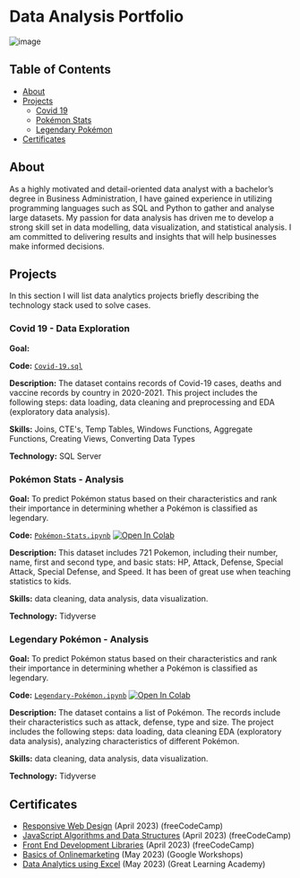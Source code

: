 # Data Analysis Portfolio

![image](https://i.postimg.cc/K8mbkyhz/Logo-Black.png)

## Table of Contents
- [About](https://github.com/blackcrowX/Data-Analysis-Portfolio/blob/main/README.md#about)
- [Projects](https://github.com/blackcrowX/Data-Analysis-Portfolio/blob/main/README.md#projects)
  - [Covid 19](https://github.com/blackcrowX/Data-Analysis-Portfolio/blob/main/Covid-2019.sql)
  - [Pokémon Stats](https://github.com/blackcrowX/Data-Analysis-Portfolio/blob/main/Pok%C3%A9mon-Stats.ipynb)
  - [Legendary Pokémon](https://github.com/blackcrowX/Data-Analysis-Portfolio/blob/main/Legendary-Pok%C3%A9mon.ipynb)
- [Certificates](https://github.com/blackcrowX/Data-Analysis-Portfolio/blob/main/README.md#certificates)


## About
As a highly motivated and detail-oriented data analyst with a bachelor’s degree in Business Administration, I have gained experience in utilizing programming languages such as SQL and Python to gather and analyse large datasets. My passion for data analysis has driven me to develop a strong skill set in data modelling, data visualization, and statistical analysis. I am committed to delivering results and insights that will help businesses make informed decisions.


## Projects
In this section I will list data analytics projects briefly describing the technology stack used to solve cases.


### Covid 19 - Data Exploration

**Goal:**

**Code:** [`Covid-19.sql`](https://github.com/blackcrowX/Data-Analysis-Portfolio/blob/main/Covid-2019.sql)

**Description:** The dataset contains records of Covid-19 cases, deaths and vaccine records by country in 2020-2021. This project includes the following steps: data loading, data cleaning and preprocessing and EDA (exploratory data analysis).

**Skills:** Joins, CTE's, Temp Tables, Windows Functions, Aggregate Functions, Creating Views, Converting Data Types

**Technology:** SQL Server


### Pokémon Stats - Analysis

**Goal:** To predict Pokémon status based on their characteristics and rank their importance in determining whether a Pokémon is classified as legendary.

**Code:** [`Pokémon-Stats.ipynb`](https://github.com/blackcrowX/Data-Analysis-Portfolio/blob/main/Pok%C3%A9mon-Stats.ipynb)
          [![Open In Colab](https://colab.research.google.com/assets/colab-badge.svg)](https://colab.research.google.com/github.com/blackcrowX/Data-Analysis-Portfolio/blob/main/Pok%C3%A9mon-Stats.ipynb)

**Description:** This dataset includes 721 Pokemon, including their number, name, first and second type, and basic stats: HP, Attack, Defense, Special Attack, Special Defense, and Speed. It has been of great use when teaching statistics to kids.

**Skills:** data cleaning, data analysis, data visualization.

**Technology:** Tidyverse 


### Legendary Pokémon - Analysis

**Goal:** To predict Pokémon status based on their characteristics and rank their importance in determining whether a Pokémon is classified as legendary.

**Code:** [`Legendary-Pokémon.ipynb`](https://github.com/blackcrowX/Data-Analysis-Portfolio/blob/main/Legendary-Pok%C3%A9mon.ipynb)
          [![Open In Colab](https://colab.research.google.com/assets/colab-badge.svg)](https://colab.research.google.com/github.com/blackcrowX/Data-Analysis-Portfolio/blob/main/Legendary-Pok%C3%A9mon.ipynb)

**Description:** The dataset contains a list of  Pokémon.  The records include their characteristics such as attack, defense, type and size. The project includes the following steps: data loading, data cleaning EDA (exploratory data analysis), analyzing characteristics of different Pokémon.

**Skills:** data cleaning, data analysis, data visualization.

**Technology:** Tidyverse 


## Certificates
- [Responsive Web Design](https://drive.google.com/file/d/1PO33pislQsTZ_XuU4AsNH7mIsVWd0e1n/view?usp=sharing) (April 2023) (freeCodeCamp)
- [JavaScript Algorithms and Data Structures](https://drive.google.com/file/d/1oJ0w60LNJyLpO5dHZhpHK4Ge88vcVUvb/view?usp=sharing) (April 2023) (freeCodeCamp)
- [Front End Development Libraries](https://drive.google.com/file/d/1qNTQjqRmA6KlArEhipUQRzaRKwCvD8TR/view?usp=sharing) (April 2023) (freeCodeCamp)
- [Basics of Onlinemarketing](https://drive.google.com/file/d/1GniCDZSU1CODpTuh49TOUrBMx7VI9anY/view?usp=sharing) (May 2023) (Google Workshops)
- [Data Analytics using Excel](https://drive.google.com/file/d/1BN-oPF54H449OeDzqHEILfNDnIm_PEGt/view?usp=sharing) (May 2023) (Great Learning Academy)
